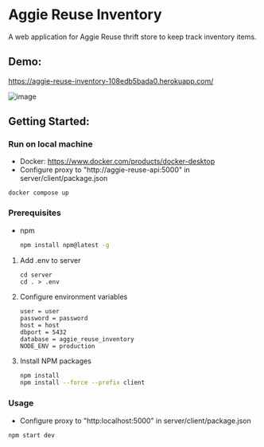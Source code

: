 # Aggie Reuse Inventory
A web application for Aggie Reuse thrift store to keep track inventory items.

## Demo: 
https://aggie-reuse-inventory-108edb5bada0.herokuapp.com/

![image](https://github.com/zhxu33/Aggie-Reuse-Inventory/assets/77419802/609d7538-0a80-428a-9a14-f7c35f6eb0aa)

## Getting Started:

### Run on local machine
 * Docker: https://www.docker.com/products/docker-desktop
 * Configure proxy to "http://aggie-reuse-api:5000" in server/client/package.json
```
docker compose up
```

### Prerequisites
* npm
  ```sh
  npm install npm@latest -g
  ```
1. Add .env to server
   ```
   cd server
   cd . > .env
   ```
3. Configure environment variables
   ```
   user = user
   password = password
   host = host
   dbport = 5432
   database = aggie_reuse_inventory
   NODE_ENV = production
   ```
4. Install NPM packages
   ```sh
   npm install
   npm install --force --prefix client
   ```
### Usage
 * Configure proxy to "http:localhost:5000" in server/client/package.json
```sh
npm start dev
```




